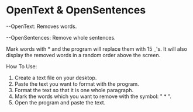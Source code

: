 # OpenText & OpenSentences

--OpenText: Removes words.

--OpenSentences: Remove whole sentences.

Mark words with * and the program will replace them with 15 _'s. It will also display the removed words in a random order above the screen.

How To Use:

1. Create a text file on your desktop.
2. Paste the text you want to format with the program.
3. Format the text so that it is one whole paragraph.
4. Mark the words which you want to remove with the symbol: " * ".
5. Open the program and paste the text.
